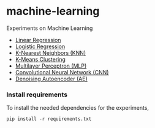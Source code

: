 # machine-learning
Experiments on Machine Learning
* [Linear Regression](https://github.com/davidpiscasio/machine-learning/blob/main/LinearRegression/linear_regression.ipynb)
* [Logistic Regression](https://github.com/davidpiscasio/machine-learning/blob/main/LogisticRegression/logistic_regression.ipynb)
* [K-Nearest Neighbors (KNN)](https://github.com/davidpiscasio/machine-learning/blob/main/KNN/knn.ipynb)
* [K-Means Clustering](https://github.com/davidpiscasio/machine-learning/blob/main/KMeansClustering/kmeans.ipynb)
* [Multilayer Perceptron (MLP)](https://github.com/davidpiscasio/machine-learning/blob/main/MLP/mlp.ipynb)
* [Convolutional Neural Network (CNN)](https://github.com/davidpiscasio/machine-learning/blob/main/CNN/cnn.ipynb)
* [Denoising Autoencoder (AE)](https://github.com/davidpiscasio/machine-learning/blob/main/AE/denoise_ae.ipynb)

### Install requirements
To install the needed dependencies for the experiments,
```
pip install -r requirements.txt
```
